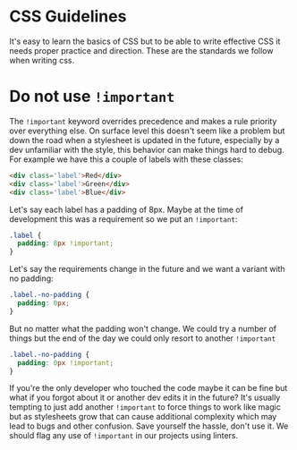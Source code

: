 # CSS Guidelines

It's easy to learn the basics of CSS but to be able to write effective CSS it needs proper practice and direction. These are the standards we follow when writing css.

# Do not use `!important`

The `!important` keyword overrides precedence and makes a rule priority over everything else. On surface level this doesn't seem like a problem but down the road when a stylesheet is updated in the future, especially by a dev unfamiliar with the style, this behavior can make things hard to debug. For example we have this a couple of labels with these classes:
```html
<div class='label'>Red</div>
<div class='label'>Green</div>
<div class='label'>Blue</div>
```

Let's say each label has a padding of 8px. Maybe at the time of development this was a requirement so we put an `!important`:
```css
.label {
  padding: 8px !important;
}
```

Let's say the requirements change in the future and we want a variant with no padding:
```css
.label.-no-padding {
  padding: 0px;
}
```

But no matter what the padding won't change. We could try a number of things but the end of the day we could only resort to another `!important`
```css
.label.-no-padding {
  padding: 0px !important;
}
```

If you're the only developer who touched the code maybe it can be fine but what if you forgot about it or another dev edits it in the future? It's usually tempting to just add another `!important` to force things to work like magic but as stylesheets grow that can cause additional complexity which may lead to bugs and other confusion. Save yourself the hassle, don't use it. We should flag any use of `!important` in our projects using linters.
